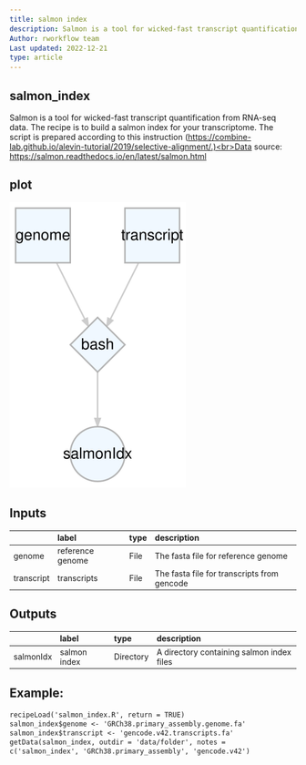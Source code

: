 ```yaml
---
title: salmon index
description: Salmon is a tool for wicked-fast transcript quantification from RNA-seq data. The recipe is to build a salmon index for your transcriptome. The script is prepared according to this instruction (https://combine-lab.github.io/alevin-tutorial/2019/selective-alignment/.)
Author: rworkflow team
Last updated: 2022-12-21
type: article
---
```

## salmon_index
Salmon is a tool for wicked-fast transcript quantification from RNA-seq data. The recipe is to build a salmon index for your transcriptome. The script is prepared according to this instruction (https://combine-lab.github.io/alevin-tutorial/2019/selective-alignment/.)<br>Data source: <https://salmon.readthedocs.io/en/latest/salmon.html>
## plot
![## salmon_index](/plots/salmon_index.svg)
## Inputs
|           |label            |type |description                                 |
|:----------|:----------------|:----|:-------------------------------------------|
|genome     |reference genome |File |The fasta file for reference genome         |
|transcript |transcripts      |File |The fasta file for transcripts from gencode |
## Outputs
|          |label        |type      |description                               |
|:---------|:------------|:---------|:-----------------------------------------|
|salmonIdx |salmon index |Directory |A directory containing salmon index files |
## Example:
```
recipeLoad('salmon_index.R', return = TRUE)
salmon_index$genome <- 'GRCh38.primary_assembly.genome.fa'
salmon_index$transcript <- 'gencode.v42.transcripts.fa'
getData(salmon_index, outdir = 'data/folder', notes = c('salmon_index', 'GRCh38.primary_assembly', 'gencode.v42')
```

